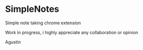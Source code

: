 # SimpleNotes

Simple note taking chrome extension

Work in progress, i highly appreciate any collaboration or opinion

Agustin

